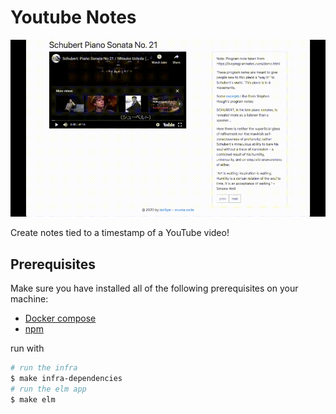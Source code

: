 # Youtube Notes
![program-note.gif](https://github.com/tadityar/youtube-notes/blob/master/program-note.gif)

Create notes tied to a timestamp of a YouTube video!

## Prerequisites

Make sure you have installed all of the following prerequisites on your machine:

-  [Docker compose](https://docs.docker.com/compose/install/)
-  [npm](https://www.npmjs.com/get-npm)

run with

```bash
# run the infra
$ make infra-dependencies
# run the elm app
$ make elm
```
